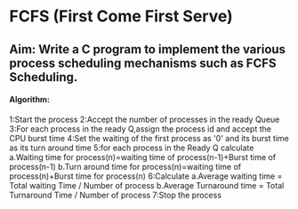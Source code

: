 # FCFS (First Come First Serve)
## Aim: Write a C program to implement the various process scheduling mechanisms such as FCFS Scheduling.
#### Algorithm:
1:Start the process
2:Accept the number of processes in the ready Queue
3:For each process in the ready Q,assign the process id and accept the CPU burst time
4:Set the waiting of the first process as '0' and its burst time as its turn around time
5:for each process in the Ready Q calculate
  a.Waiting time for process(n)=waiting time of process(n-1)+Burst time of process(n-1)
  b.Turn around time for process(n)=waiting time of process(n)+Burst time for process(n)
6:Calculate
  a.Average waiting time = Total waiting Time / Number of process
  b.Average Turnaround time = Total Turnaround Time / Number of process
7:Stop the process


